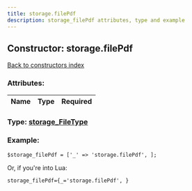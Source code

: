 ```yaml
---
title: storage.filePdf
description: storage_filePdf attributes, type and example
---
```

## Constructor: storage.filePdf  
[Back to constructors index](index.md)



### Attributes:

| Name     |    Type       | Required |
|----------|:-------------:|---------:|



### Type: [storage\_FileType](../types/storage_FileType.md)


### Example:

```
$storage_filePdf = ['_' => 'storage.filePdf', ];
```  

Or, if you're into Lua:  


```
storage_filePdf={_='storage.filePdf', }

```


